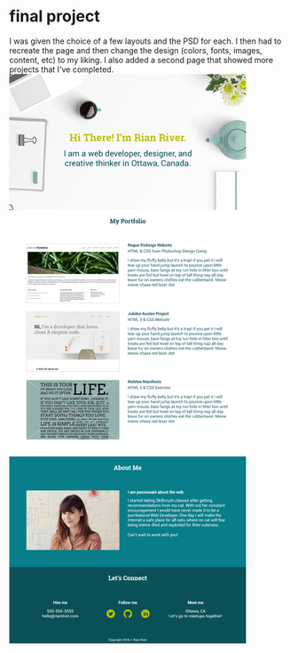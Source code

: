 # final project
I was given the choice of a few layouts and the PSD for each. I then had to recreate the page and then change the design (colors, fonts, images, content, etc) to my liking. I also added a second page that showed more projects that I've completed.
![Wireframe](milestone-analogous.jpg)

